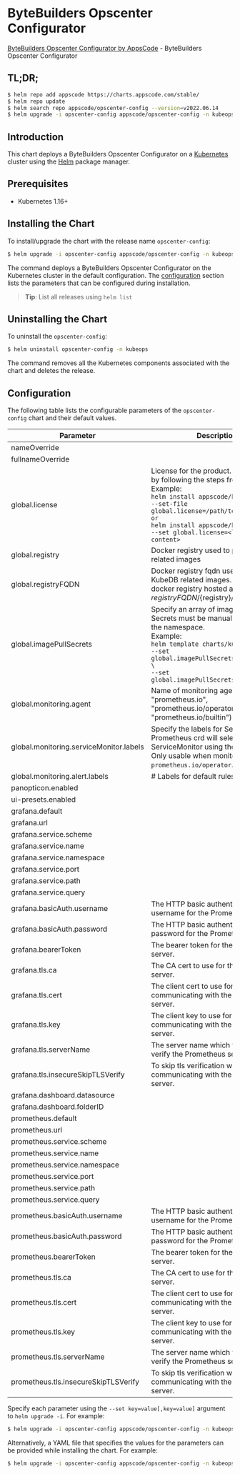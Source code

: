 # ByteBuilders Opscenter Configurator

[ByteBuilders Opscenter Configurator by AppsCode](https://github.com/bytebuilders/installer) - ByteBuilders Opscenter Configurator

## TL;DR;

```bash
$ helm repo add appscode https://charts.appscode.com/stable/
$ helm repo update
$ helm search repo appscode/opscenter-config --version=v2022.06.14
$ helm upgrade -i opscenter-config appscode/opscenter-config -n kubeops --create-namespace --version=v2022.06.14
```

## Introduction

This chart deploys a ByteBuilders Opscenter Configurator on a [Kubernetes](http://kubernetes.io) cluster using the [Helm](https://helm.sh) package manager.

## Prerequisites

- Kubernetes 1.16+

## Installing the Chart

To install/upgrade the chart with the release name `opscenter-config`:

```bash
$ helm upgrade -i opscenter-config appscode/opscenter-config -n kubeops --create-namespace --version=v2022.06.14
```

The command deploys a ByteBuilders Opscenter Configurator on the Kubernetes cluster in the default configuration. The [configuration](#configuration) section lists the parameters that can be configured during installation.

> **Tip**: List all releases using `helm list`

## Uninstalling the Chart

To uninstall the `opscenter-config`:

```bash
$ helm uninstall opscenter-config -n kubeops
```

The command removes all the Kubernetes components associated with the chart and deletes the release.

## Configuration

The following table lists the configurable parameters of the `opscenter-config` chart and their default values.

|                Parameter                |                                                                                                                                                                              Description                                                                                                                                                                              |        Default         |
|-----------------------------------------|-----------------------------------------------------------------------------------------------------------------------------------------------------------------------------------------------------------------------------------------------------------------------------------------------------------------------------------------------------------------------|------------------------|
| nameOverride                            |                                                                                                                                                                                                                                                                                                                                                                       | <code>""</code>        |
| fullnameOverride                        |                                                                                                                                                                                                                                                                                                                                                                       | <code>opscenter</code> |
| global.license                          | License for the product. Get a license by following the steps from [here](https://kubedb.com/docs/latest/setup/install/enterprise#get-a-trial-license). <br> Example: <br> `helm install appscode/kubedb \` <br> `--set-file global.license=/path/to/license/file` <br> `or` <br> `helm install appscode/kubedb \` <br> `--set global.license=<license file content>` | <code>""</code>        |
| global.registry                         | Docker registry used to pull KubeDB related images                                                                                                                                                                                                                                                                                                                    | <code>""</code>        |
| global.registryFQDN                     | Docker registry fqdn used to pull KubeDB related images. Set this to use docker registry hosted at ${registryFQDN}/${registry}/${image}                                                                                                                                                                                                                               | <code>ghcr.io</code>   |
| global.imagePullSecrets                 | Specify an array of imagePullSecrets. Secrets must be manually created in the namespace. <br> Example: <br> `helm template charts/kubedb \` <br> `--set global.imagePullSecrets[0].name=sec0 \` <br> `--set global.imagePullSecrets[1].name=sec1`                                                                                                                     | <code>[]</code>        |
| global.monitoring.agent                 | Name of monitoring agent (one of "prometheus.io", "prometheus.io/operator", "prometheus.io/builtin")                                                                                                                                                                                                                                                                  | <code>""</code>        |
| global.monitoring.serviceMonitor.labels | Specify the labels for ServiceMonitor. Prometheus crd will select ServiceMonitor using these labels. Only usable when monitoring agent is `prometheus.io/operator`.                                                                                                                                                                                                   | <code>{}</code>        |
| global.monitoring.alert.labels          | # Labels for default rules                                                                                                                                                                                                                                                                                                                                            | <code>{}</code>        |
| panopticon.enabled                      |                                                                                                                                                                                                                                                                                                                                                                       | <code>true</code>      |
| ui-presets.enabled                      |                                                                                                                                                                                                                                                                                                                                                                       | <code>true</code>      |
| grafana.default                         |                                                                                                                                                                                                                                                                                                                                                                       | <code>false</code>     |
| grafana.url                             |                                                                                                                                                                                                                                                                                                                                                                       | <code>""</code>        |
| grafana.service.scheme                  |                                                                                                                                                                                                                                                                                                                                                                       | <code>""</code>        |
| grafana.service.name                    |                                                                                                                                                                                                                                                                                                                                                                       | <code>""</code>        |
| grafana.service.namespace               |                                                                                                                                                                                                                                                                                                                                                                       | <code>""</code>        |
| grafana.service.port                    |                                                                                                                                                                                                                                                                                                                                                                       | <code>""</code>        |
| grafana.service.path                    |                                                                                                                                                                                                                                                                                                                                                                       | <code>""</code>        |
| grafana.service.query                   |                                                                                                                                                                                                                                                                                                                                                                       | <code>""</code>        |
| grafana.basicAuth.username              | The HTTP basic authentication username for the Prometheus server.                                                                                                                                                                                                                                                                                                     | <code>""</code>        |
| grafana.basicAuth.password              | The HTTP basic authentication password for the Prometheus server.                                                                                                                                                                                                                                                                                                     | <code>""</code>        |
| grafana.bearerToken                     | The bearer token for the Prometheus server.                                                                                                                                                                                                                                                                                                                           | <code>""</code>        |
| grafana.tls.ca                          | The CA cert to use for the Prometheus server.                                                                                                                                                                                                                                                                                                                         | <code>""</code>        |
| grafana.tls.cert                        | The client cert to use for communicating with the Prometheus server.                                                                                                                                                                                                                                                                                                  | <code>""</code>        |
| grafana.tls.key                         | The client key to use for communicating with the Prometheus server.                                                                                                                                                                                                                                                                                                   | <code>""</code>        |
| grafana.tls.serverName                  | The server name which will be used to verify the Prometheus server address.                                                                                                                                                                                                                                                                                           | <code>""</code>        |
| grafana.tls.insecureSkipTLSVerify       | To skip tls verification when communicating with the Prometheus server.                                                                                                                                                                                                                                                                                               | <code>false</code>     |
| grafana.dashboard.datasource            |                                                                                                                                                                                                                                                                                                                                                                       | <code>""</code>        |
| grafana.dashboard.folderID              |                                                                                                                                                                                                                                                                                                                                                                       | <code>0</code>         |
| prometheus.default                      |                                                                                                                                                                                                                                                                                                                                                                       | <code>false</code>     |
| prometheus.url                          |                                                                                                                                                                                                                                                                                                                                                                       | <code>""</code>        |
| prometheus.service.scheme               |                                                                                                                                                                                                                                                                                                                                                                       | <code>""</code>        |
| prometheus.service.name                 |                                                                                                                                                                                                                                                                                                                                                                       | <code>""</code>        |
| prometheus.service.namespace            |                                                                                                                                                                                                                                                                                                                                                                       | <code>""</code>        |
| prometheus.service.port                 |                                                                                                                                                                                                                                                                                                                                                                       | <code>""</code>        |
| prometheus.service.path                 |                                                                                                                                                                                                                                                                                                                                                                       | <code>""</code>        |
| prometheus.service.query                |                                                                                                                                                                                                                                                                                                                                                                       | <code>""</code>        |
| prometheus.basicAuth.username           | The HTTP basic authentication username for the Prometheus server.                                                                                                                                                                                                                                                                                                     | <code>""</code>        |
| prometheus.basicAuth.password           | The HTTP basic authentication password for the Prometheus server.                                                                                                                                                                                                                                                                                                     | <code>""</code>        |
| prometheus.bearerToken                  | The bearer token for the Prometheus server.                                                                                                                                                                                                                                                                                                                           | <code>""</code>        |
| prometheus.tls.ca                       | The CA cert to use for the Prometheus server.                                                                                                                                                                                                                                                                                                                         | <code>""</code>        |
| prometheus.tls.cert                     | The client cert to use for communicating with the Prometheus server.                                                                                                                                                                                                                                                                                                  | <code>""</code>        |
| prometheus.tls.key                      | The client key to use for communicating with the Prometheus server.                                                                                                                                                                                                                                                                                                   | <code>""</code>        |
| prometheus.tls.serverName               | The server name which will be used to verify the Prometheus server address.                                                                                                                                                                                                                                                                                           | <code>""</code>        |
| prometheus.tls.insecureSkipTLSVerify    | To skip tls verification when communicating with the Prometheus server.                                                                                                                                                                                                                                                                                               | <code>false</code>     |


Specify each parameter using the `--set key=value[,key=value]` argument to `helm upgrade -i`. For example:

```bash
$ helm upgrade -i opscenter-config appscode/opscenter-config -n kubeops --create-namespace --version=v2022.06.14 --set fullnameOverride=opscenter
```

Alternatively, a YAML file that specifies the values for the parameters can be provided while
installing the chart. For example:

```bash
$ helm upgrade -i opscenter-config appscode/opscenter-config -n kubeops --create-namespace --version=v2022.06.14 --values values.yaml
```
